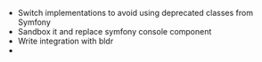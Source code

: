 
- Switch implementations to avoid using deprecated classes from Symfony
- Sandbox it and replace symfony console component
- Write integration with bldr
-